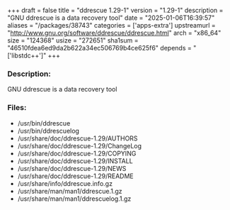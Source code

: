 +++
draft = false
title = "ddrescue 1.29-1"
version = "1.29-1"
description = "GNU ddrescue is a data recovery tool"
date = "2025-01-06T16:39:57"
aliases = "/packages/38743"
categories = ['apps-extra']
upstreamurl = "http://www.gnu.org/software/ddrescue/ddrescue.html"
arch = "x86_64"
size = "124368"
usize = "272651"
sha1sum = "46510fdea6ed9da2b622a34ec506769b4ce625f6"
depends = "['libstdc++']"
+++
### Description: 
GNU ddrescue is a data recovery tool

### Files: 
* /usr/bin/ddrescue
* /usr/bin/ddrescuelog
* /usr/share/doc/ddrescue-1.29/AUTHORS
* /usr/share/doc/ddrescue-1.29/ChangeLog
* /usr/share/doc/ddrescue-1.29/COPYING
* /usr/share/doc/ddrescue-1.29/INSTALL
* /usr/share/doc/ddrescue-1.29/NEWS
* /usr/share/doc/ddrescue-1.29/README
* /usr/share/info/ddrescue.info.gz
* /usr/share/man/man1/ddrescue.1.gz
* /usr/share/man/man1/ddrescuelog.1.gz

